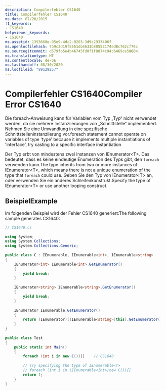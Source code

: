 ```yaml
---
description: Compilerfehler CS1640
title: Compilerfehler CS1640
ms.date: 07/20/2015
f1_keywords:
- CS1640
helpviewer_keywords:
- CS1640
ms.assetid: 1393668e-05e9-4dc2-9203-3d9c2933406f
ms.openlocfilehash: 7b9c3d19f5551db4633b88552174ed8c762cf76c
ms.sourcegitcommit: d579fb5e4b46745fd0f1f8874c94c6469ce58604
ms.translationtype: HT
ms.contentlocale: de-DE
ms.lasthandoff: 08/30/2020
ms.locfileid: "89129257"
---
```

# <a name="compiler-error-cs1640"></a><span data-ttu-id="d85f2-103">Compilerfehler CS1640</span><span class="sxs-lookup"><span data-stu-id="d85f2-103">Compiler Error CS1640</span></span>
<span data-ttu-id="d85f2-104">Die foreach-Anweisung kann für Variablen vom Typ „Typ“ nicht verwendet werden, da sie mehrere Instanziierungen von „Schnittstelle“ implementiert. Nehmen Sie eine Umwandlung in eine spezifische Schnittstelleninstanziierung vor.</span><span class="sxs-lookup"><span data-stu-id="d85f2-104">foreach statement cannot operate on variables of type 'type' because it implements multiple instantiations of 'interface', try casting to a specific interface instantiation</span></span>  
  
 <span data-ttu-id="d85f2-105">Der Typ erbt von mindestens zwei Instanzen von IEnumerator\<T>. Das bedeutet, dass es keine eindeutige Enumeration des Typs gibt, den `foreach` verwenden kann.</span><span class="sxs-lookup"><span data-stu-id="d85f2-105">The type inherits from two or more instances of IEnumerator\<T>, which means there is not a unique enumeration of the type that `foreach` could use.</span></span> <span data-ttu-id="d85f2-106">Geben Sie den Typ von IEnumerator\<T> an, oder verwenden Sie ein anderes Schleifenkonstrukt.</span><span class="sxs-lookup"><span data-stu-id="d85f2-106">Specify the type of IEnumerator\<T> or use another looping construct.</span></span>  
  
## <a name="example"></a><span data-ttu-id="d85f2-107">Beispiel</span><span class="sxs-lookup"><span data-stu-id="d85f2-107">Example</span></span>  
 <span data-ttu-id="d85f2-108">Im folgenden Beispiel wird der Fehler CS1640 generiert:</span><span class="sxs-lookup"><span data-stu-id="d85f2-108">The following sample generates CS1640:</span></span>  
  
```csharp  
// CS1640.cs  
  
using System;  
using System.Collections;  
using System.Collections.Generic;  
  
public class C : IEnumerable, IEnumerable<int>, IEnumerable<string>  
{  
    IEnumerator<int> IEnumerable<int>.GetEnumerator()  
    {  
        yield break;  
    }  
  
    IEnumerator<string> IEnumerable<string>.GetEnumerator()  
    {  
        yield break;  
    }  
  
    IEnumerator IEnumerable.GetEnumerator()  
    {  
        return (IEnumerator)((IEnumerable<string>)this).GetEnumerator();  
    }  
}  
  
public class Test  
{  
    public static int Main()  
    {  
        foreach (int i in new C()){}    // CS1640  
  
        // Try specifying the type of IEnumerable<T>  
        // foreach (int i in (IEnumerable<int>)new C()){}  
        return 1;  
    }  
}  
```
